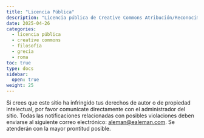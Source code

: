 ```yaml
---
title: "Licencia Pública"
description: "Licencia pública de Creative Commons Atribución/Reconocimiento-SinDerivados 4.0 Internacional."
date: 2025-04-26
categories: 
  - licencia pública
  - creative commons
  - filosofía
  - grecia
  - roma
toc: true
type: docs
sidebar:
  open: true
weight: 25
---
```


Si crees que este sitio ha infringido tus derechos de autor o de propiedad intelectual, por favor comunícate directamente con el administrador del sitio. Todas las notificaciones relacionadas con posibles violaciones deben enviarse al siguiente correo electrónico: [aleman@ealeman.com](mailto:aleman@ealeman.com). Se atenderán con la mayor prontitud posible.



